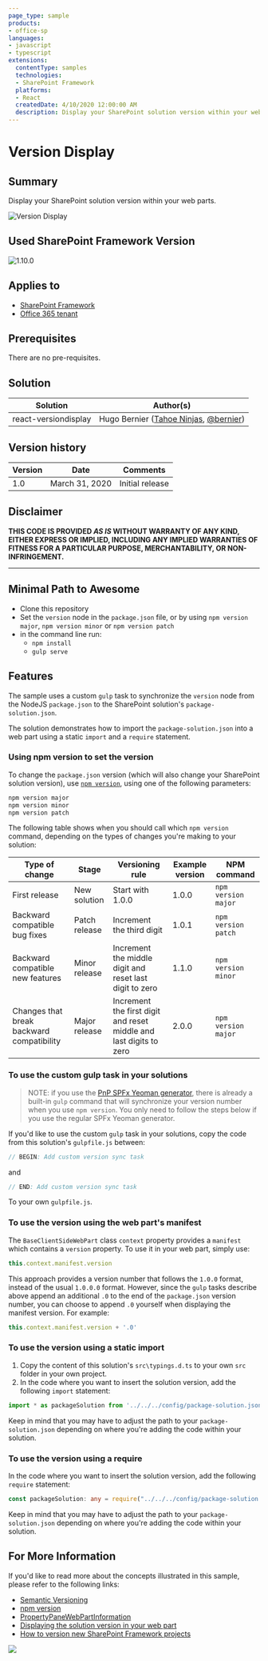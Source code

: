 ```yaml
---
page_type: sample
products:
- office-sp
languages:
- javascript
- typescript
extensions:
  contentType: samples
  technologies:
  - SharePoint Framework
  platforms:
  - React
  createdDate: 4/10/2020 12:00:00 AM
  description: Display your SharePoint solution version within your web parts
---
```

# Version Display

## Summary

Display your SharePoint solution version within your web parts.

![Version Display](./assets/VersionDisplay.gif)

## Used SharePoint Framework Version

![1.10.0](https://img.shields.io/badge/version-1.10.0-green.svg)

## Applies to

* [SharePoint Framework](https://docs.microsoft.com/sharepoint/dev/spfx/sharepoint-framework-overview)
* [Office 365 tenant](https://docs.microsoft.com/sharepoint/dev/spfx/set-up-your-development-environment)

## Prerequisites

There are no pre-requisites.

## Solution

Solution|Author(s)
--------|---------
react-versiondisplay | Hugo Bernier ([Tahoe Ninjas](https://tahoeninjas.blog), [@bernier](https://twitter.com/bernierh))

## Version history

Version|Date|Comments
-------|----|--------
1.0|March 31, 2020|Initial release

## Disclaimer

**THIS CODE IS PROVIDED *AS IS* WITHOUT WARRANTY OF ANY KIND, EITHER EXPRESS OR IMPLIED, INCLUDING ANY IMPLIED WARRANTIES OF FITNESS FOR A PARTICULAR PURPOSE, MERCHANTABILITY, OR NON-INFRINGEMENT.**

---

## Minimal Path to Awesome

* Clone this repository
* Set the `version` node in the `package.json` file, or by using `npm version major`, `npm version minor` or `npm version patch`
* in the command line run:
  * `npm install`
  * `gulp serve`

## Features

The sample uses a custom `gulp` task to synchronize the `version` node from the NodeJS `package.json` to the SharePoint solution's `package-solution.json`.

The solution demonstrates how to import the `package-solution.json` into a web part using a static `import` and a `require` statement.

### Using npm version to set the version

To change the `package.json` version (which will also change your SharePoint solution version), use [`npm version`](https://docs.npmjs.com/cli/version), using one of the following parameters:

```cmd
npm version major
npm version minor
npm version patch
```

The following table shows when you should call which `npm version` command, depending on the types of changes you're making to your solution:

|Type of change|Stage|Versioning rule|Example version| NPM command
|---|---|---|---|---|
|First release|New solution|Start with 1.0.0|1.0.0| `npm version major`
|Backward compatible bug fixes|Patch release|Increment the third digit|1.0.1| `npm version patch`
|Backward compatible new features|Minor release|Increment the middle digit and reset last digit to zero|1.1.0| `npm version minor`
|Changes that break backward compatibility|Major release|Increment the first digit and reset middle and last digits to zero|2.0.0| `npm version major`

### To use the custom gulp task in your solutions

> NOTE: if you use the [PnP SPFx Yeoman generator](https://pnp.github.io/generator-spfx/), there is already a built-in `gulp` command that will synchronize your version number when you use `npm version`. You only need to follow the steps below if you use the regular SPFx Yeoman generator.

If you'd like to use the custom `gulp` task in your solutions, copy the code from this solution's `gulpfile.js` between:

```typescript
// BEGIN: Add custom version sync task
```

and

```typescript
// END: Add custom version sync task
```

To your own `gulpfile.js`.

### To use the version using the web part's manifest

The `BaseClientSideWebPart` class `context` property provides a `manifest` which contains a `version` property. To use it in your web part, simply use:

```typescript
this.context.manifest.version
```

This approach provides a version number that follows the `1.0.0` format, instead of the usual `1.0.0.0` format. However, since the `gulp` tasks describe above append an additional `.0` to the end of the `package.json` version number, you can choose to append `.0` yourself when displaying the manifest version. For example:

```typescript
this.context.manifest.version + '.0'
```

### To use the version using a static import

1. Copy the content of this solution's `src\typings.d.ts` to your own `src` folder in your own project.
2. In the code where you want to insert the solution version, add the following `import` statement:
```typescript
import * as packageSolution from '../../../config/package-solution.json';
```

Keep in mind that you may have to adjust the path to your `package-solution.json` depending on where you're adding the code within your solution.

### To use the version using a require

In the code where you want to insert the solution version, add the following `require` statement:
```typescript
const packageSolution: any = require("../../../config/package-solution.json");
```

Keep in mind that you may have to adjust the path to your `package-solution.json` depending on where you're adding the code within your solution.

## For More Information

If you'd like to read more about the concepts illustrated in this sample, please refer to the following links:

* [Semantic Versioning](https://semver.org/)
* [npm version](https://docs.npmjs.com/cli/version)
* [PropertyPaneWebPartInformation](https://sharepoint.github.io/sp-dev-fx-property-controls/controls/PropertyPaneWebPartInformation/)
* [Displaying the solution version in your web part](https://tahoeninjas.blog/2020/03/30/display-the-solution-version-in-your-web-part/)
* [How to version new SharePoint Framework projects](https://n8d.at/how-to-version-new-sharepoint-framework-projects/)

<img src="https://telemetry.sharepointpnp.com/sp-dev-fx-webparts/samples/react-versiondisplay" />
